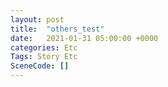 ```yaml
---
layout: post
title:  "others_test"
date:   2021-01-31 05:00:00 +0000
categories: Etc
Tags: Story Etc
SceneCode: []
---
```

